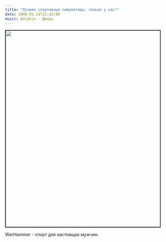 ```yaml
---
title: "Лучшие спортивные симуляторы, только у нас!"
date: 2008-01-21T11:42:00
music: Dolphin - Дверь
---
```


<img src="http://pics.livejournal.com/fo2/pic/000233dh" width=640 border=2 title=""  align="Middle">

WarHammer - спорт для настоящих мужчин.
